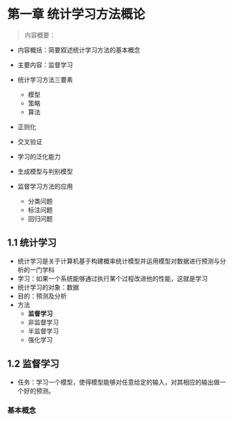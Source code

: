 # **第一章 统计学习方法概论**

> 内容概要：

* 内容概括：简要叙述统计学习方法的基本概念

* 主要内容：监督学习

* 统计学习方法三要素
   * 模型
   * 策略
   * 算法

* 正则化
* 交叉验证
* 学习的泛化能力
* 生成模型与判别模型
* 监督学习方法的应用
   * 分类问题
   * 标注问题
   * 回归问题

## **1.1 统计学习**
* 统计学习是关于计算机基于构建概率统计模型并运用模型对数据进行预测与分析的一门学科
* 学习：如果一个系统能够通过执行某个过程改进他的性能，这就是学习
* 统计学习的对象：数据
* 目的：预测及分析
* 方法
  * **监督学习**
  * 非监督学习
  * 半监督学习
  * 强化学习

## **1.2 监督学习**
* 任务：学习一个模型，使得模型能够对任意给定的输入，对其相应的输出做一个好的预测。

### 基本概念


